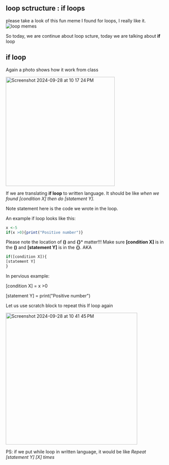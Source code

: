 ## loop sctructure : if loops 
please take a look of this fun meme I found for loops, I really like it. 
![loop memes](https://github.com/user-attachments/assets/98fc5e1f-7e32-4747-9df2-5d380c20b0cf)

So today, we are continue about loop scture, today we are talking about **if** loop 

## if loop 
Again a photo shows how it work from class 

<img width="343" alt="Screenshot 2024-09-28 at 10 17 24 PM" src="https://github.com/user-attachments/assets/444a3cc7-b9ba-49d2-96a9-28a7b8258d34">

If we are translating **if loop** to written language. It should be like *when we found [condition X] then do [statement Y].* 

Note statement here is the code we wrote in the loop. 

An example if loop looks like this: 
```r
x <-5
if(x >0){print("Positive number")}
```
Please note the location of **()** and **{}*** matter!!!
Make sure **[condition X]** is in the **()** and **[statement Y]** is in the **{}**.
AKA
```r
if([condition X]){
[statement Y]
}
```
In pervious example:

[condition X] = x >0

[statement Y] = print("Positive number")

Let us use scratch block to repeat this If loop again

<img width="414" alt="Screenshot 2024-09-28 at 10 41 45 PM" src="https://github.com/user-attachments/assets/34322bf5-d403-44bd-bd9a-7d7617a574d8">

PS: if we put while loop in written language, it would be like *Repeat [statement Y] [X] times*
